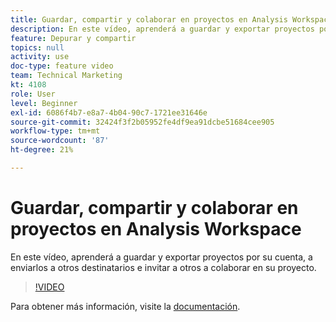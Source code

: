 ```yaml
---
title: Guardar, compartir y colaborar en proyectos en Analysis Workspace
description: En este vídeo, aprenderá a guardar y exportar proyectos por su cuenta, a enviarlos a otros destinatarios e invitar a otros a colaborar en su proyecto.
feature: Depurar y compartir
topics: null
activity: use
doc-type: feature video
team: Technical Marketing
kt: 4108
role: User
level: Beginner
exl-id: 6086f4b7-e8a7-4b04-90c7-1721ee31646e
source-git-commit: 32424f3f2b05952fe4df9ea91dcbe51684cee905
workflow-type: tm+mt
source-wordcount: '87'
ht-degree: 21%

---
```


# Guardar, compartir y colaborar en proyectos en Analysis Workspace

En este vídeo, aprenderá a guardar y exportar proyectos por su cuenta, a enviarlos a otros destinatarios e invitar a otros a colaborar en su proyecto.

>[!VIDEO](https://video.tv.adobe.com/v/30993/?quality=12)

Para obtener más información, visite la [documentación](https://docs.adobe.com/content/help/es-ES/analytics/analyze/analysis-workspace/curate-share/send-schedule-files.html).

